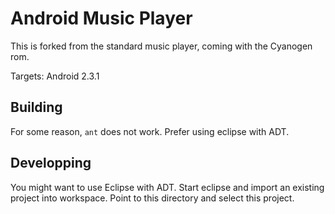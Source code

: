 Android Music Player
====================

This is forked from the standard music player, coming with the Cyanogen rom.

Targets: Android 2.3.1

Building
--------

For some reason, `ant` does not work. Prefer using eclipse with ADT.

Developping
-----------

You might want to use Eclipse with ADT. Start eclipse and import an existing
project into workspace. Point to this directory and select this project.

